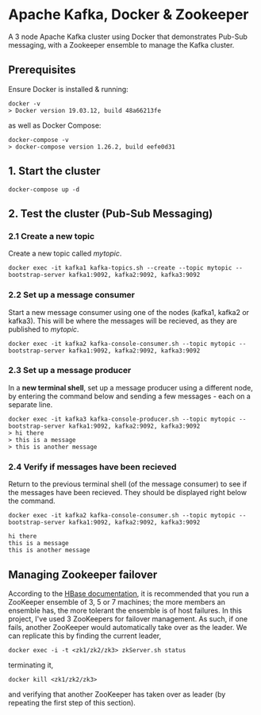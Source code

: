 # Apache Kafka, Docker & Zookeeper
A 3 node Apache Kafka cluster using Docker that demonstrates Pub-Sub messaging, with a Zookeeper ensemble to manage the Kafka cluster.

## Prerequisites
Ensure Docker is installed & running:

```
docker -v
> Docker version 19.03.12, build 48a66213fe
```

as well as Docker Compose:

```
docker-compose -v
> docker-compose version 1.26.2, build eefe0d31
```

## 1. Start the cluster

```
docker-compose up -d
```

## 2. Test the cluster (Pub-Sub Messaging)
### 2.1 Create a new topic 
Create a new topic called *mytopic*.

```
docker exec -it kafka1 kafka-topics.sh --create --topic mytopic --bootstrap-server kafka1:9092, kafka2:9092, kafka3:9092
```
### 2.2 Set up a message consumer
Start a new message consumer using one of the nodes (kafka1, kafka2 or kafka3). This will be where the messages will be recieved, as they are published to *mytopic*.
```
docker exec -it kafka2 kafka-console-consumer.sh --topic mytopic --bootstrap-server kafka1:9092, kafka2:9092, kafka3:9092
```
### 2.3 Set up a message producer
In a __new terminal shell__, set up a message producer using a different node, by entering the command below and sending a few messages - each on a separate line.
```
docker exec -it kafka3 kafka-console-producer.sh --topic mytopic --bootstrap-server kafka1:9092, kafka2:9092, kafka3:9092
> hi there
> this is a message
> this is another message
```
### 2.4 Verify if messages have been recieved
Return to the previous terminal shell (of the message consumer) to see if the messages have been recieved. They should be displayed right below the command.

```
docker exec -it kafka2 kafka-console-consumer.sh --topic mytopic --bootstrap-server kafka1:9092, kafka2:9092, kafka3:9092

hi there
this is a message
this is another message
```

## Managing Zookeeper failover
According to the [HBase documentation](http://hbase.apache.org/book.html#zookeeper), it is recommended that you run a ZooKeeper ensemble of 3, 5 or 7 machines; the more members an ensemble has, the more tolerant the ensemble is of host failures. In this project, I've used 3 ZooKeepers for failover management. As such, if one fails, another ZooKeeper would automatically take over as the leader. We can replicate this by
finding the current leader,
```
docker exec -i -t <zk1/zk2/zk3> zkServer.sh status
```
terminating it,
```
docker kill <zk1/zk2/zk3>
```
and verifying that another ZooKeeper has taken over as leader (by repeating the first step of this section).
